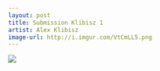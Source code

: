 ```yaml
---
layout: post
title: Submission Klibisz 1
artist: Alex Klibisz
image-url: http://i.imgur.com/VtCmLL5.png
---
```


<!-- This part is optional: -->
![](http://i.imgur.com/VtCmLL5.png)
